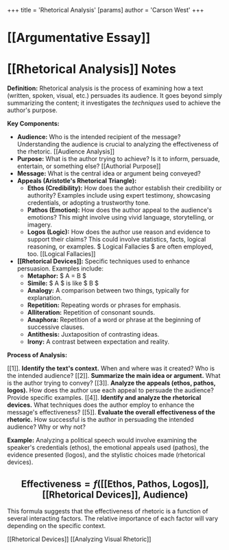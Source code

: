 +++
 title = 'Rhetorical Analysis'
[params]
	author = 'Carson West'
+++
# [[Argumentative Essay]]
# [[Rhetorical Analysis]] Notes

**Definition:** Rhetorical analysis is the process of examining how a text (written, spoken, visual, etc.) persuades its audience.  It goes beyond simply summarizing the content; it investigates the *techniques* used to achieve the author's purpose.

**Key Components:**

* **Audience:**  Who is the intended recipient of the message? Understanding the audience is crucial to analyzing the effectiveness of the rhetoric.  [[Audience Analysis]]
* **Purpose:** What is the author trying to achieve?  Is it to inform, persuade, entertain, or something else?  [[Authorial Purpose]]
* **Message:** What is the central idea or argument being conveyed?
* **Appeals (Aristotle's Rhetorical Triangle):**
    * **Ethos (Credibility):** How does the author establish their credibility or authority?  Examples include using expert testimony, showcasing credentials, or adopting a trustworthy tone.
    * **Pathos (Emotion):** How does the author appeal to the audience's emotions? This might involve using vivid language, storytelling, or imagery.
    * **Logos (Logic):** How does the author use reason and evidence to support their claims?  This could involve statistics, facts, logical reasoning, or examples.  $ Logical Fallacies $  are often employed, too. [[Logical Fallacies]]
* **[[Rhetorical Devices]]:** Specific techniques used to enhance persuasion. Examples include:
    * **Metaphor:**  $ A = B $ 
    * **Simile:**  $ A $  is like  $ B $ 
    * **Analogy:**  A comparison between two things, typically for explanation.
    * **Repetition:**  Repeating words or phrases for emphasis.
    * **Alliteration:** Repetition of consonant sounds.
    * **Anaphora:** Repetition of a word or phrase at the beginning of successive clauses.
    * **Antithesis:** Juxtaposition of contrasting ideas.
    * **Irony:**  A contrast between expectation and reality.


**Process of Analysis:**

[[1]]. **Identify the text's context.** When and where was it created? Who is the intended audience?
[[2]]. **Summarize the main idea or argument.** What is the author trying to convey?
[[3]]. **Analyze the appeals (ethos, pathos, logos).** How does the author use each appeal to persuade the audience? Provide specific examples.
[[4]]. **Identify and analyze the rhetorical devices.** What techniques does the author employ to enhance the message's effectiveness?
[[5]]. **Evaluate the overall effectiveness of the rhetoric.**  How successful is the author in persuading the intended audience? Why or why not?


**Example:**  Analyzing a political speech would involve examining the speaker's credentials (ethos), the emotional appeals used (pathos), the evidence presented (logos), and the stylistic choices made (rhetorical devices).


##  $$  \text{Effectiveness} = f(\text{[[Ethos, Pathos, Logos]], [[Rhetorical Devices]], Audience})  $$  
This formula suggests that the effectiveness of rhetoric is a function of several interacting factors.  The relative importance of each factor will vary depending on the specific context.

[[Rhetorical Devices]]
[[Analyzing Visual Rhetoric]]

